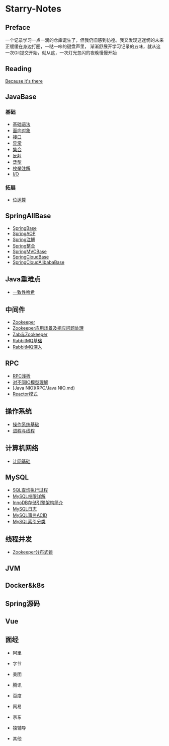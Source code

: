 # Starry-Notes

## Preface

一个记录学习一点一滴的仓库诞生了，但我仍旧感到彷徨。我又发现这迷惘的未来正缓缓在身边打圈，一哒一咔的键盘声里，
渐渐舒展开学习记录的五味，就从这一次Git提交开始，就从这，一次灯光忽闪的夜晚慢慢开始

## Reading
[Because it's there](https://wardseptember.github.io/notes/#/)

## JavaBase

### 基础
- [基础语法](JavaBase/基础语法.md)
- [面向对象](JavaBase/面向对象.md)
- [接口](JavaBase/接口.md)
- [异常](JavaBase/异常.md)
- [集合](JavaBase/集合.md)
- [反射](JavaBase/反射.md)
- [泛型](JavaBase/泛型.md)
- [枚举注解](JavaBase/枚举注解.md)
- [I/O](JavaBase/IO.md)

### 拓展
- [位运算](JavaBase/位运算.md)

## SpringAllBase
- [SpringBase](SpringAllBase/Spring/SpringBase.md)
- [SpringAOP](SpringAllBase/Spring/SpringAOP.md)
- [Spring注解](SpringAllBase/Spring/Spring注解.md)
- [Spring整合](SpringAllBase/Spring/Spring整合.md)
- [SpringMVCBase](SpringAllBase/SpringMVC/SpringMVC.md)
- [SpringCloudBase](SpringAllBase/SpringCloud/SpringCloud.md)
- [SpringCloudAlibabaBase](SpringAllBase/SpringCloudAlibaba/SpringCloudAlibaba.md)

## Java重难点

- [一致性哈希](KeyPoints/ConsistentHashing.md)



## 中间件

- [Zookeeper](MiddleWare/Zookeeper.md)
- [Zookeeper应用场景及相应问题处理](MiddleWare/Zookeeper应用场景及相应问题处理.md)
- [Zab与Zookeeper](MiddleWare/Zab与Zookeeper.md)
- [RabbitMQ基础](MiddleWare/RabbitMQ基础.md)
- [RabbitMQ深入](MiddleWare/RabbitMQ深入.md)



## RPC

- [RPC浅析](RPC/RPC浅析.md)
- [对不同IO模型理解](RPC/对不同IO模型理解.md)
- [Java NIO](RPC/Java NIO.md)
- [Reactor模式](RPC/Reactor模式.md)




## 操作系统
- [操作系统基础](OperatingSystem/操作系统基础.md)
- [进程与线程](OperatingSystem/进程与线程.md)

## 计算机网络
- [计网基础](ComputerNetworking/计网基础.md)

## MySQL
- [SQL查询执行过程](MySQL/SQL查询执行过程.md)
- [MySQL权限详解](MySQL/MySQL权限详解.md)
- [InnoDB存储引擎架构简介](MySQL/InnoDB存储引擎架构简介.md)
- [MySQL日志](MySQL/MySQL日志.md)
- [MySQL事务ACID](MySQL/MySQL事务ACID.md)
- [MySQL索引分类](MySQL/MySQL索引分类.md)

## 线程并发
- [Zookeeper分布式锁](Concurrency/Zookeeper分布式锁.md)

## JVM

## Docker&k8s

## Spring源码

## Vue

## 面经

- 阿里

- 字节

- 美团

- 腾讯

- 百度

- 网易

- 京东

- 猿辅导

- 其他